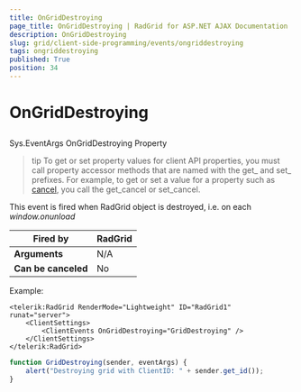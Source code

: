 ```yaml
---
title: OnGridDestroying
page_title: OnGridDestroying | RadGrid for ASP.NET AJAX Documentation
description: OnGridDestroying
slug: grid/client-side-programming/events/ongriddestroying
tags: ongriddestroying
published: True
position: 34
---
```


# OnGridDestroying



## 

Sys.EventArgs OnGridDestroying Property

>tip To get or set property values for client API properties, you must call property accessor methods that are named with the get_ and set_ prefixes. For example, to get or set a value for a property such as [cancel](http://msdn.microsoft.com/en-us/library/bb310859.aspx), you call the get_cancel or set_cancel.
>


This event is fired when RadGrid object is destroyed, i.e. on each *window.onunload*


|  **Fired by**  | RadGrid |
| ------ | ------ |
| **Arguments** |N/A|
| **Can be canceled** |No|

Example:

````ASP.NET
<telerik:RadGrid RenderMode="Lightweight" ID="RadGrid1" runat="server">
    <ClientSettings>
        <ClientEvents OnGridDestroying="GridDestroying" />
    </ClientSettings>
</telerik:RadGrid>
````

````JavaScript
function GridDestroying(sender, eventArgs) {
    alert("Destroying grid with ClientID: " + sender.get_id());
}
````


